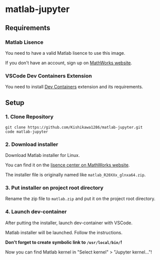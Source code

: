 # matlab-jupyter

## Requirements

### Matlab Lisence

You need to have a valid Matlab lisence to use this image.

If you don't have an account, sign up on [MathWorks website](https://mathworks.com).

### VSCode Dev Containers Extension

You need to install [Dev Containers](https://marketplace.visualstudio.com/items?itemName=ms-vscode-remote.remote-containers) extension and its requirements.

## Setup

### 1. Clone Repository

```
git clone https://github.com/Kishikawa1286/matlab-jupyter.git
code matlab-jupyter
```

### 2. Download installer

Download Matlab installer for Linux.

You can find it on the [lisence center on MathWorks website](https://mathworks.com/licensecenter).

The installer file is originally named like `matlab_R20XXx_glnxa64.zip`.

### 3. Put installer on project root directory

Rename the zip file to `matlab.zip` and put it on the project root directory.

### 4. Launch dev-container

After putting the installer, launch dev-container with VSCode.

Matlab installer will be launched. Follow the instructions.

**Don't forget to create symbolic link to `/usr/local/bin/`!**

Now you can find Matlab kernel in "Select kernel" > "Jupyter kernel..."!
